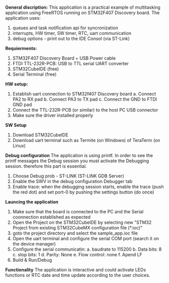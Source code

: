 
**General discription:**
This application is a practical example of multitasking application using FreeRTOS running on STM32F407 Discovery board. 
The application uses:
1. queues and task notification api for syncronization 
2. interrupts, HW timer, SW timer, RTC, uart communication
3. debug options - print out to the IDE Consol (via ST-Link)

**Requierments:**
1. STM32F407 Discovery Board + USB Power cable
2. FTDI TTL-232R-PCB: USB to TTL serial UART converter
3. STM32CubeIDE (free)
4. Serial Terminal (free)

**HW setup:**
1. Establish uart connection to STM32f407 Discovery board
a. Connect PA2 to RX pad 
b. Connect PA3 to TX pad
c. Connect the GND to FTDI GND pad
2. Connect the TTL-232R-PCB (or similar) to the host PC USB connector
3. Make sure the driver installed properly

**SW Setup**
1. Download STM32CubeIDE
2. Download uart terminal such as Termite (on Windows) of TeraTerm (on Linux)

**Debug configuration**
The application is using printf. In order to see the printf messages the Debug session you must activate the Debugging session. therefore this part is essential.
1. Choose Debug prob - ST-LINK (ST-LINK GDB Server)
2. Enable the SWV in the debug configuration Debugger tab
3. Enable trace: when the debugging session starts, enable the trace (push the red dot) and set port-0 by pushing the settings button (do once)

**Launcing the application**
1. Make sure that the board is connected to the PC and the Serial coonnection established as expected
2. Open the Project on the STM32CubeIDE by selecting new "STM32 Project from existing STM32CubeMX configuration file (*.ioc)"
3. goto the project directory and select the sample_app.ioc file
4. Open the uart terminal and configure the serial COM port (search it on the device manager)
5. Configure the serial communicatin:
a. baudrate to 115200
b. Data bits: 8
c. stop bits: 1
d. Parity: None
e. Flow control: none
f. Apend LF
6. Build & Run/Debug
 
**Functionality**
The application is interactive and could activate LEDs functions or RTC date and time update according to the user choices. 



